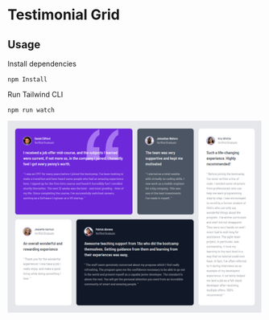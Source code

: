 # Testimonial Grid



## Usage

Install dependencies

```
npm Install
```

Run Tailwind CLI

```
npm run watch
```

![Alt text](images/testimonial-grid.png)
